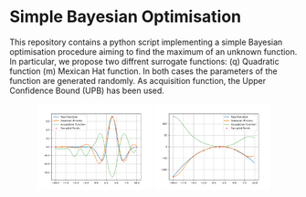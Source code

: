 # Simple Bayesian Optimisation
This repository contains a python script implementing a simple Bayesian optimisation
procedure aiming to find the maximum of an unknown function. In particular, we propose
two diffrent surrogate functions: (q) Quadratic function (m) Mexican Hat function.
In both cases the parameters of the function are generated randomly.
As acquisition function, the Upper Confidence Bound (UPB) has been used.

<p float="left" align="center">
   <img src="https://github.com/lorenzogentilini/simpleBayesianOpt/blob/main/support/opt_m.png" width = 40% float="left" />
   <img src="https://github.com/lorenzogentilini/simpleBayesianOpt/blob/main/support/opt_q.png" width = 40% float="left" />
</p>
